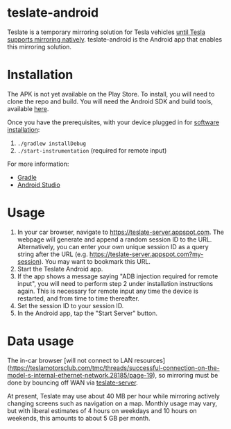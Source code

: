 # teslate-android

Teslate is a temporary mirroring solution for Tesla vehicles
[until Tesla supports mirroring natively](http://www.teslarati.com/tesla-sdk-iphone-android-app-mirroring/). teslate-android is the
Android app that enables this mirroring solution.

# Installation

The APK is not yet available on the Play Store. To install, you will need to clone the repo and build. You will need the Android SDK and build tools, available [here](https://developer.android.com/studio/index.html#downloads).

Once you have the prerequisites, with your device plugged in for [software installation](https://developer.android.com/studio/run/device.html):

1. `./gradlew installDebug`
2. `./start-instrumentation` (required for remote input)

For more information:

* [Gradle](http://gradle.org/getting-started-android/)
* [Android Studio](https://developer.android.com/studio/index.html)

# Usage

1. In your car browser, navigate to https://teslate-server.appspot.com. The webpage will generate and append a random session ID to the URL. Alternatively, you can enter your own unique session ID as a query string after the URL (e.g. https://teslate-server.appspot.com?my-session). You may want to bookmark this URL.
2. Start the Teslate Android app.
3. If the app shows a message saying "ADB injection required for remote input", you will need to perform step 2 under installation instructions again. This is necessary for remote input any time the device is restarted, and from time to time thereafter.
4. Set the session ID to your session ID.
5. In the Android app, tap the "Start Server" button.

# Data usage

The in-car browser [will not connect to LAN resources]
(https://teslamotorsclub.com/tmc/threads/successful-connection-on-the-model-s-internal-ethernet-network.28185/page-19), so mirroring must
be done by bouncing off WAN via [teslate-server](https://github.com/AsturaPhoenix/teslate-server).

At present, Teslate may use about 40 MB per hour while mirroring actively changing screens such as navigation on a map. Monthly usage may
vary, but with liberal estimates of 4 hours on weekdays and 10 hours on weekends, this amounts to about 5 GB per month.
